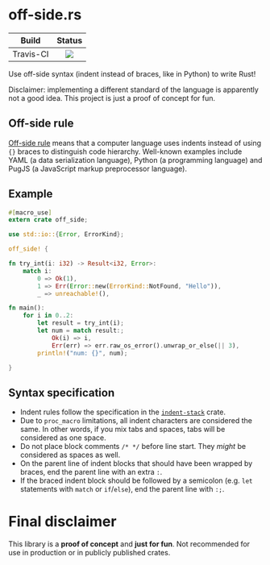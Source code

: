 # off-side.rs

| Build | Status |
| :---: | :----: |
| Travis-CI | [![](https://travis-ci.com/chankyin/off-side.rs.svg?branch=master)](https://travis-ci.com/chankyin/off-side.rs) |

Use off-side syntax (indent instead of braces, like in Python) to write Rust!

Disclaimer: implementing a different standard of the language is apparently not a good idea.
This project is just a proof of concept for fun.

## Off-side rule
[Off-side rule][off-side wiki] means that a computer language uses indents instead of using `{}` braces to distinguish
code hierarchy. Well-known examples include YAML (a data serialization language), Python (a programming language) and
PugJS (a JavaScript markup preprocessor language).

## Example
```rust
#[macro_use]
extern crate off_side;

use std::io::{Error, ErrorKind};

off_side! {

fn try_int(i: i32) -> Result<i32, Error>:
    match i:
        0 => Ok(1),
        1 => Err(Error::new(ErrorKind::NotFound, "Hello")),
        _ => unreachable!(),

fn main():
    for i in 0..2:
        let result = try_int(i);
        let num = match result:;
            Ok(i) => i,
            Err(err) => err.raw_os_error().unwrap_or_else(|| 3),
        println!("num: {}", num);

}
```

## Syntax specification
- Indent rules follow the specification in the [`indent-stack`][indent-stack] crate.
- Due to `proc_macro` limitations, all indent characters are considered the same.
  In other words, if you mix tabs and spaces, tabs will be considered as one space.
- Do not place block comments `/* */` before line start. They *might* be considered as spaces as well.
- On the parent line of indent blocks that should have been wrapped by braces, end the parent line with an extra `:`.
- If the braced indent block should be followed by a semicolon (e.g. `let` statements with `match` or `if`/`else`),
  end the parent line with `:;`.

# Final disclaimer
This library is a **proof of concept** and **just for fun**.
Not recommended for use in production or in publicly published crates.

  [off-side wiki]: https://en.wikipedia.org/wiki/Off-side_rule
  [indent-stack]: https://docs.rs/indent-stack
